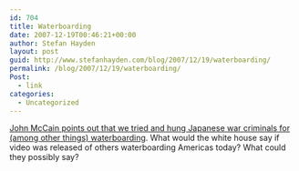 ```yaml
---
id: 704
title: Waterboarding
date: 2007-12-19T00:46:21+00:00
author: Stefan Hayden
layout: post
guid: http://www.stefanhayden.com/blog/2007/12/19/waterboarding/
permalink: /blog/2007/12/19/waterboarding/
Post:
  - link
categories:
  - Uncategorized
---
```

<a href="http://www.politifact.com/truth-o-meter/statements/235/">John McCain points out that we tried and hung Japanese war criminals for (among other things) waterboarding</a>. What would the white house say if  video was released of others waterboarding Americas today? What could they possibly say?